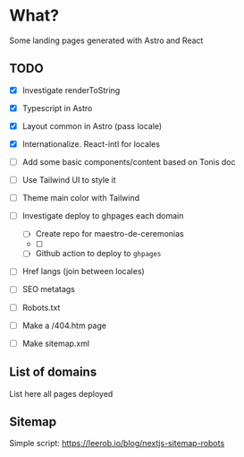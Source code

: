 # What?

Some landing pages generated with Astro and React

## TODO

- [x] Investigate renderToString
- [x] Typescript in Astro
- [x] Layout common in Astro (pass locale)
- [x] Internationalize. React-intl for locales
- [ ] Add some basic components/content based on Tonis doc
- [ ] Use Tailwind UI to style it
- [ ] Theme main color with Tailwind
- [ ] Investigate deploy to ghpages each domain

  - [ ] Create repo for maestro-de-ceremonias
  - [ ]
  - [ ] Github action to deploy to `ghpages`

- [ ] Href langs (join between locales)
- [ ] SEO metatags
- [ ] Robots.txt
- [ ] Make a /404.htm page
- [ ] Make sitemap.xml

## List of domains

List here all pages deployed

## Sitemap

Simple script: https://leerob.io/blog/nextjs-sitemap-robots
